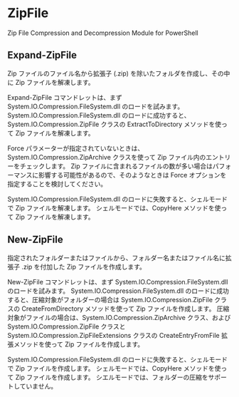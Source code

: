 ZipFile
=======

Zip File Compression and Decompression Module for PowerShell


Expand-ZipFile
--------------

Zip ファイルのファイル名から拡張子 (.zip) を除いたフォルダを作成し、その中に Zip ファイルを解凍します。

Expand-ZipFile コマンドレットは、まず System.IO.Compression.FileSystem.dll のロードを試みます。
System.IO.Compression.FileSystem.dll のロードに成功すると、System.IO.Compression.ZipFile クラスの ExtractToDirectory メソッドを使って Zip ファイルを解凍します。

Force パラメーターが指定されていないときは、System.IO.Compression.ZipArchive クラスを使って Zip ファイル内のエントリーをチェックします。
Zip ファイルに含まれるファイルの数が多い場合はパフォーマンスに影響する可能性があるので、そのようなときは Force オプションを指定することを検討してください。

System.IO.Compression.FileSystem.dll のロードに失敗すると、シェルモードで Zip ファイルを解凍します。
シェルモードでは、CopyHere メソッドを使って Zip ファイルを解凍します。


New-ZipFile
-----------

指定されたフォルダーまたはファイルから、フォルダー名またはファイル名に拡張子 .zip を付加した Zip ファイルを作成します。

New-ZipFile コマンドレットは、まず System.IO.Compression.FileSystem.dll のロードを試みます。
System.IO.Compression.FileSystem.dll のロードに成功すると、圧縮対象がフォルダーの場合は System.IO.Compression.ZipFile クラスの CreateFromDirectory メソッドを使って Zip ファイルを作成します。
圧縮対象がファイルの場合は、System.IO.Compression.ZipArchive クラス、および System.IO.Compression.ZipFile クラスとSystem.IO.Compression.ZipFileExtensions クラスの CreateEntryFromFile 拡張メソッドを使って Zip ファイルを作成します。

System.IO.Compression.FileSystem.dll のロードに失敗すると、シェルモードで Zip ファイルを作成します。
シェルモードでは、CopyHere メソッドを使って Zip ファイルを作成します。
シエルモードでは、フォルダーの圧縮をサポートしていません。
